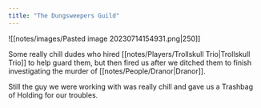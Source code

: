 ```yaml
---
title: "The Dungsweepers Guild"
---
```

![[notes/images/Pasted image 20230714154931.png|250]]

Some really chill dudes who hired [[notes/Players/Trollskull Trio|Trollskull Trio]] to help guard them, but then fired us after we ditched them to finish investigating the murder of [[notes/People/Dranor|Dranor]].

Still the guy we were working with was really chill and gave us a Trashbag of Holding for our troubles.